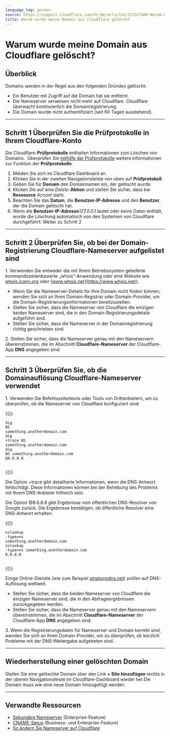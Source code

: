 ```yaml
---
language_tag: german
source: https://support.cloudflare.com/hc/de/articles/221327488-Warum-wurde-meine-Domain-aus-Cloudflare-gel%C3%B6scht-
title: Warum wurde meine Domain aus Cloudflare gelöscht 
---
```


# Warum wurde meine Domain aus Cloudflare gelöscht? 



## Überblick

Domains werden in der Regel aus den folgenden Gründen gelöscht:

-   Ein Benutzer mit Zugriff auf die Domain hat sie entfernt.
-   Die Nameserver verweisen nicht mehr auf Cloudflare. Cloudflare überwacht kontinuierlich die Domainregistrierung.
-   Die Domain wurde nicht authentifiziert (seit 60 Tagen ausstehend).

___

## Schritt 1 Überprüfen Sie die Prüfprotokolle in Ihrem Cloudflare-Konto

Die Cloudflare-**Prüfprotokolle** enthalten Informationen zum Löschen von Domains.  Überprüfen Sie [mithilfe der Prüfprotokolle](https://support.cloudflare.com/hc/en-us/articles/115002833612-How-do-I-use-Audit-Logs-) weitere Informationen zur Funktion der **Prüfprotokolle**.

1.  Melden Sie sich im Cloudflare Dashboard an.
3.  Klicken Sie in der zweiten Navigationsleiste von oben auf **Prüfprotokoll**.
4.  Geben Sie für **Domain** den Domainnamen ein, der gelöscht wurde.
5.  Klicken Sie auf eine _Delete_\-**Aktion** und stellen Sie sicher, dass bei **Ressource** _Accont_ steht.
6.  Beachten Sie das **Datum**, die **Benutzer-IP-Adresse** und den **Benutzer**, der die Domain gelöscht hat.
7.  Wenn die **Benutzer-IP-Adresse**_127.0.0.1_ lautet oder keine Daten enthält, wurde die Löschung automatisch von den Systemen von Cloudflare durchgeführt: Weiter zu Schritt 2 

___

## Schritt 2 Überprüfen Sie, ob bei der Domain-Registrierung Cloudflare-Nameserver aufgelistet sind

1\. Verwenden Sie entweder die mit Ihrem Betriebssystem gelieferte kommandozeilenbasierte „whois“-Anwendung oder eine Website wie [whois.icann.org](https://whois.icann.org/en) oder [www.whois.net](https://www.whois.net/).

-   Wenn Sie die Nameserver-Details für Ihre Domain nicht finden können, wenden Sie sich an Ihren Domain-Registrar oder Domain-Provider, um die Domain-Registrierungsinformationen bereitzustellen.
-   Stellen Sie sicher, dass die Nameserver von Cloudflare die einzigen beiden Nameserver sind, die in den Domain-Registrierungsdetails aufgeführt sind.
-   Stellen Sie sicher, dass die Nameserver in der Domainregistrierung richtig geschrieben sind.

2\. Stellen Sie sicher, dass die Nameserver genau mit den Nameservern übereinstimmen, die im Abschnitt **Cloudflare-Nameserver** der Cloudflare-App **DNS** angegeben sind.


___

## Schritt 3 Überprüfen Sie, ob die Domainauflösung Cloudflare-Nameserver verwendet

1\. Verwenden Sie Befehlszeilentools oder Tools von Drittanbietern, um zu überprüfen, ob die Nameserver von Cloudflare konfiguriert sind:


{{<raw>}}<pre class="CodeBlock CodeBlock-with-rows CodeBlock-scrolls-horizontally CodeBlock-is-light-in-light-theme CodeBlock--language-txt" language="txt"><code><span class="CodeBlock--rows"><span class="CodeBlock--rows-content"><span class="CodeBlock--row"><span class="CodeBlock--row-indicator"></span><div class="CodeBlock--row-content"><span class="CodeBlock--token-plain">dig NS something.anotherdomain.com</span></div></span><span class="CodeBlock--row"><span class="CodeBlock--row-indicator"></span><div class="CodeBlock--row-content"><span class="CodeBlock--token-plain">dig +trace NS something.anotherdomain.com</span></div></span><span class="CodeBlock--row"><span class="CodeBlock--row-indicator"></span><div class="CodeBlock--row-content"><span class="CodeBlock--token-plain">dig NS something.anotherdomain.com @8.8.8.8</span></div></span><span class="CodeBlock--row"><span class="CodeBlock--row-indicator"></span><div class="CodeBlock--row-content"><span class="CodeBlock--token-plain">
</span></div></span></span></span></code></pre>{{</raw>}}

Die Option +trace gibt detaillierte Informationen, wenn die DNS-Antwort fehlschlägt. Diese Informationen können bei der Behebung des Problems mit Ihrem DNS-Anbieter hilfreich sein.

Die Option @8.8.8.8 gibt Ergebnisse vom öffentlichen DNS-Resolver von Google zurück. Die Ergebnisse bestätigen, ob öffentliche Resolver eine DNS-Antwort erhalten.


{{<raw>}}<pre class="CodeBlock CodeBlock-with-rows CodeBlock-scrolls-horizontally CodeBlock-is-light-in-light-theme CodeBlock--language-txt" language="txt"><code><span class="CodeBlock--rows"><span class="CodeBlock--rows-content"><span class="CodeBlock--row"><span class="CodeBlock--row-indicator"></span><div class="CodeBlock--row-content"><span class="CodeBlock--token-plain">nslookup -type=ns something.anotherdomain.com</span></div></span><span class="CodeBlock--row"><span class="CodeBlock--row-indicator"></span><div class="CodeBlock--row-content"><span class="CodeBlock--token-plain">nslookup -type=ns something.anotherdomain.com 8.8.8.8</span></div></span><span class="CodeBlock--row"><span class="CodeBlock--row-indicator"></span><div class="CodeBlock--row-content"><span class="CodeBlock--token-plain">
</span></div></span></span></span></code></pre>{{</raw>}}

Einige Online-Dienste (wie zum Beispiel [whatsmydns.net](https://www.whatsmydns.net/)) prüfen auf DNS-Auflösung weltweit.

-   Stellen Sie sicher, dass die beiden Nameserver von Cloudflare die einzigen Nameserver sind, die in den Abfrageergebnissen zurückgegeben werden.
-   Stellen Sie sicher, dass die Nameserver genau mit den Nameservern übereinstimmen, die im Abschnitt **Cloudflare-Nameserver** der Cloudflare-App **DNS** angegeben sind.


3\. Wenn die Registrierungsdaten für Nameserver und Domain korrekt sind, wenden Sie sich an Ihren Domain-Provider, um zu überprüfen, ob kürzlich Probleme mit der DNS-Weitergabe aufgetreten sind.

___

## Wiederherstellung einer gelöschten Domain

Stellen Sie eine gelöschte Domain über den Link **\+ Site hinzufügen** rechts in der oberen Navigationsleiste im Cloudflare-Dashboard wieder her.Die Domain muss wie eine neue Domain hinzugefügt werden.

___

## Verwandte Ressourcen

-   [Sekundäre Nameserver](https://support.cloudflare.com/hc/en-us/articles/360001356152-How-do-I-setup-and-manage-Secondary-DNS-) (Enterprise-Feature)
-   [CNAME-Setup](https://developers.cloudflare.com/dns/zone-setups/partial-setup) (Business- und Enterprise-Feature)
-   [So ändern Sie Nameserver auf Cloudflare](https://developers.cloudflare.com/dns/zone-setups/full-setup/setup)
